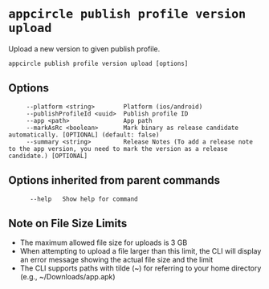 # `appcircle publish profile version upload`

Upload a new version to given publish profile.

```plaintext
appcircle publish profile version upload [options]
```

## Options

```plaintext
     --platform <string>        Platform (ios/android)
     --publishProfileId <uuid>  Publish profile ID
     --app <path>               App path
     --markAsRc <boolean>       Mark binary as release candidate automatically. [OPTIONAL] (default: false)
     --summary <string>         Release Notes (To add a release note to the app version, you need to mark the version as a release candidate.) [OPTIONAL]
```
## Options inherited from parent commands

```plaintext
      --help   Show help for command
```

## Note on File Size Limits

- The maximum allowed file size for uploads is 3 GB
- When attempting to upload a file larger than this limit, the CLI will display an error message showing the actual file size and the limit
- The CLI supports paths with tilde (~) for referring to your home directory (e.g., ~/Downloads/app.apk)
